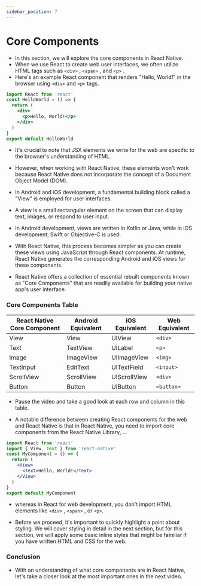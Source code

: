 ```yaml
---
sidebar_position: 7
---
```


# Core Components

- In this section, we will explore the core components in React Native.
- When we use React to create web user interfaces, we often utilize HTML tags such as `<div>` , `<span>` , and `<p>` .
- Here's an example React component that renders "Hello, World!" in the browser using `<div>` and `<p>` tags.

```jsx
import React from 'react'
const HelloWorld = () => {
  return (
    <div>
      <p>Hello, World!</p>
    </div>
  )
}
export default HelloWorld
```

- It's crucial to note that JSX elements we write for the web are specific to the browser's understanding of HTML.

- However, when working with React Native, these elements won't work because React Native does not incorporate the concept of a Document Object Model (DOM).

- In Android and iOS development, a fundamental building block called a "View" is employed for user interfaces.

- A view is a small rectangular element on the screen that can display text, images, or respond to user input.

- In Android development, views are written in Kotlin or Java, while in iOS development, Swift or Objective-C is used.

- With React Native, this process becomes simpler as you can create these views using JavaScript through React components. At runtime, React Native generates the corresponding Android and iOS views for these components.

- React Native offers a collection of essential rebuilt components known as "Core Components" that are readily available for building your native app's user interface.

### Core Components Table

| React Native Core Component | Android Equivalent | iOS Equivalent | Web Equivalent |
| --------------------------- | ------------------ | -------------- | -------------- |
| View                        | View               | UIView         | `<div>`        |
| Text                        | TextView           | UILabel        | `<p>`          |
| Image                       | ImageView          | UIImageView    | `<img>`        |
| TextInput                   | EditText           | UITextField    | `<input>`      |
| ScrollView                  | ScrollView         | UIScrollView   | `<div>`        |
| Button                      | Button             | UIButton       | `<button>`     |

- Pause the video and take a good look at each row and column in this table.

- A notable difference between creating React components for the web and React Native is that in React Native, you need to import core components from the React Native Library, ...

```jsx
import React from 'react'
import { View, Text } from 'react-native'
const MyComponent = () => {
  return (
    <View>
      <Text>Hello, World!</Text>
    </View>
  )
}
export default MyComponent
```

- whereas in React for web development, you don't import HTML elements like `<div>` , `<span>` , or `<p>`.

- Before we proceed, it's important to quickly highlight a point about styling. We will cover styling in detail in the next section, but for this section, we will apply some basic inline styles that might be familiar if you have written HTML and CSS for the web.

### Conclusion

- With an understanding of what core components are in React Native, let's take a closer look at the most important ones in the next video.
